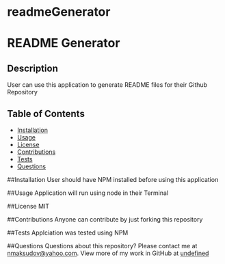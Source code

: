 # readmeGenerator
# README Generator

## Description
User can use this application to generate README files for their Github Repository


## Table of Contents
* [Installation](#installation)
* [Usage](#usage)
* [License](#license)
* [Contributions](#contributions)
* [Tests](#tests)
* [Questions](#questions)

##Installation
User should have NPM installed before using this application


##Usage
Application will run using node in their Terminal


##License
MIT


##Contributions
Anyone can contribute by just forking this repository


##Tests
Applciation was tested using NPM


##Questions
Questions about this repository? Please contact me at [nmaksudov@yahoo.com](mailto:nmaksudov@yahoo.com). View more of my work in GitHub at [undefined](https://github.com/undefined) 

